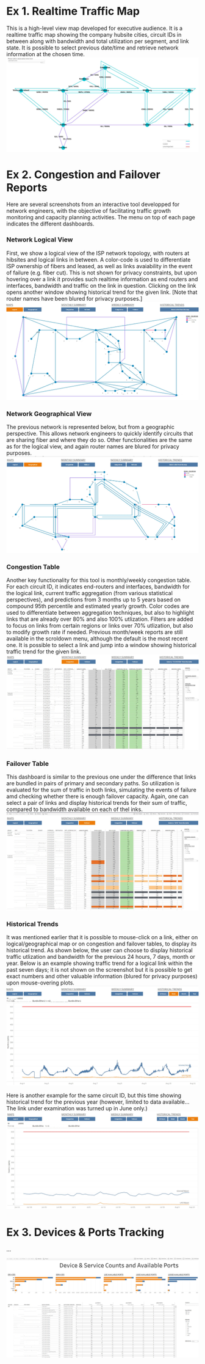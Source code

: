# Ex 1. Realtime Traffic Map
This is a high-level view map developed for executive audience. It is a realtime traffic map showing the company hubsite cities, circuit IDs in between along with bandwidth and total utilization per segment, and link state. It is possible to select previous date/time and retrieve network information at the chosen time.
![highlevel](/assets/high-level-ipcore.png)

# Ex 2. Congestion and Failover Reports
Here are several screenshots from an interactive tool developped for network engineers, with the objective of facilitating traffic growth monitoring and capacity planning activities. The menu on top of each page indicates the different dashboards.

### Network Logical View
First, we show a logical view of the ISP network topology, with routers at hibsites and logical links in between. A color-code is used to differentiate ISP ownership of fibers and leased, as well as links avaiability in the event of failure (e.g. fiber cut). This is not shown for privacy constraints, but upon hovering over a link it provides such realtime information as end routers and interfaces, bandwidth and traffic on the link in question. Clicking on the link opens another window showing historical trend for the given link. \[Note that router names have been blured for privacy purposes.\]
![logical](/assets/logical-map.png)

### Network Geographical View
The previous network is represented below, but from a geographic perspective. This allows network engineers to quickly identify circuits that are sharing fiber and where they do so. Other functionalities are the same as for the logical view, and again router names are blured for privacy purposes. 
![geographical](/assets/geo-map.png)

### Congestion Table
Another key functionality for this tool is monthly/weekly congestion table. For each circuit ID, it indicates end-routers and interfaces, bandwidth for the logical link, current traffic aggregation (from various statistical perspectives), and predictions from 3 months up to 5 years based on compound 95th percentile and estimated yearly growth. Color codes are used to differentiate between aggregation techniques, but also to highlight links that are already over 80% and also 100% utlization. Filters are added to focus on links from certain regions or links over 70% utlization, but also to modify growth rate if needed. Previous month/week reports are still available in the scroldown menu, although the default is the most recent one. It is possible to select a link and jump into a window showing historical traffic trend for the given link.
![congestion](/assets/congestion.png)

### Failover Table
This dashboard is similar to the previous one under the difference that links are bundled in pairs of primary and secondary paths. So utilization is evaluated for the sum of traffic in both links, simulating the events of failure amd checking whether there is enough failover capacity. Again, one can select a pair of links and display historical trends for their sum of traffic, compared to bandwidth available on each of thel inks.
![failover](/assets/failover.png)

### Historical Trends
It was mentioned earlier that it is possible to mouse-click on a link, either on logical/geographical map or on congestion and failover tables, to display its historical trend. As shown below, the user can choose to display historical traffic utlization and bandwidth for the previous 24 hours, 7 days, month or year. Below is an example showing traffic trend for a logical link within the past seven days; it is not shown on the screenshot but it is possible to get exact numbers and other valuable information (blured for privacy purposes) upon mouse-overing plots.
![trendW](/assets/trend-id-weekly.png)

Here is another example for the same circuit ID, but this time showing historical trend for the previous year (however, limited to data available... The link under examination was turned up in June only.)
![trendY](/assets/trend-id-year.png)

# Ex 3. Devices & Ports Tracking
...

![operations](/assets/device-ports.png)
